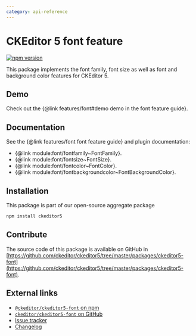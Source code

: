 ```yaml
---
category: api-reference
---
```


# CKEditor&nbsp;5 font feature

[![npm version](https://badge.fury.io/js/%40ckeditor%2Fckeditor5-font.svg)](https://www.npmjs.com/package/@ckeditor/ckeditor5-font)

This package implements the font family, font size as well as font and background color features for CKEditor&nbsp;5.

## Demo

Check out the {@link features/font#demo demo in the font feature guide}.

## Documentation

See the {@link features/font font feature guide} and plugin documentation:
- {@link module:font/fontfamily~FontFamily}.
- {@link module:font/fontsize~FontSize}.
- {@link module:font/fontcolor~FontColor}.
- {@link module:font/fontbackgroundcolor~FontBackgroundColor}.

## Installation

This package is part of our open-source aggregate package

```bash
npm install ckeditor5
```

## Contribute

The source code of this package is available on GitHub in [https://github.com/ckeditor/ckeditor5/tree/master/packages/ckeditor5-font](https://github.com/ckeditor/ckeditor5/tree/master/packages/ckeditor5-font).

## External links

* [`@ckeditor/ckeditor5-font` on npm](https://www.npmjs.com/package/@ckeditor/ckeditor5-font)
* [`ckeditor/ckeditor5-font` on GitHub](https://github.com/ckeditor/ckeditor5/tree/master/packages/ckeditor5-font)
* [Issue tracker](https://github.com/ckeditor/ckeditor5/issues)
* [Changelog](https://github.com/ckeditor/ckeditor5/blob/master/CHANGELOG.md)
